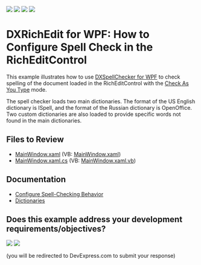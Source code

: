 <!-- default badges list -->
![](https://img.shields.io/endpoint?url=https://codecentral.devexpress.com/api/v1/VersionRange/128606892/22.2.3%2B)
[![](https://img.shields.io/badge/Open_in_DevExpress_Support_Center-FF7200?style=flat-square&logo=DevExpress&logoColor=white)](https://supportcenter.devexpress.com/ticket/details/E2918)
[![](https://img.shields.io/badge/📖_How_to_use_DevExpress_Examples-e9f6fc?style=flat-square)](https://docs.devexpress.com/GeneralInformation/403183)
[![](https://img.shields.io/badge/💬_Leave_Feedback-feecdd?style=flat-square)](#does-this-example-address-your-development-requirementsobjectives)
<!-- default badges end -->

# DXRichEdit for WPF: How to Configure Spell Check in the RichEditControl

This example illustrates how to use [DXSpellChecker for WPF](https://docs.devexpress.com/WPF/8927/controls-and-libraries/spell-checker) to check spelling of the document loaded in the RichEditControl with the [Check As You Type](https://docs.devexpress.com/CoreLibraries/DevExpress.XtraSpellChecker.SpellCheckMode)  mode.

The spell checker loads two main dictionaries. The format of the US English dictionary is ISpell, and the format of the Russian dictionary is OpenOffice. Two custom dictionaries are also loaded to provide specific words not found in the main dictionaries.

## Files to Review 

* [MainWindow.xaml](./CS/DXRichEdit_SpellCheck/MainWindow.xaml) (VB: [MainWindow.xaml](./VB/DXRichEdit_SpellCheck/MainWindow.xaml))
* [MainWindow.xaml.cs](./CS/DXRichEdit_SpellCheck/MainWindow.xaml.cs) (VB: [MainWindow.xaml.vb](./VB/DXRichEdit_SpellCheck/MainWindow.xaml.vb))

## Documentation

* [Configure Spell-Checking Behavior](https://docs.devexpress.com/WPF/119443/controls-and-libraries/spell-checker/getting-started/configure-check-spelling-behavior)
* [Dictionaries](https://docs.devexpress.com/WPF/8945/controls-and-libraries/spell-checker/dictionaries)

<!-- feedback -->
## Does this example address your development requirements/objectives?

[<img src="https://www.devexpress.com/support/examples/i/yes-button.svg"/>](https://www.devexpress.com/support/examples/survey.xml?utm_source=github&utm_campaign=dxrichedit-for-wpf-how-to-configure-spell-check&~~~was_helpful=yes) [<img src="https://www.devexpress.com/support/examples/i/no-button.svg"/>](https://www.devexpress.com/support/examples/survey.xml?utm_source=github&utm_campaign=dxrichedit-for-wpf-how-to-configure-spell-check&~~~was_helpful=no)

(you will be redirected to DevExpress.com to submit your response)
<!-- feedback end -->
